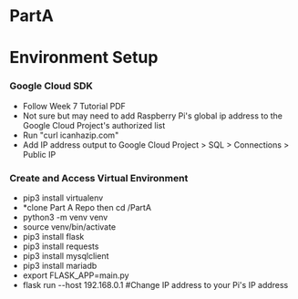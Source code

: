 # PartA

<h1>Environment Setup</h1>

<h3>Google Cloud SDK</h3>

* Follow Week 7 Tutorial PDF
* Not sure but may need to add Raspberry Pi's global ip address to the Google Cloud Project's authorized list
* Run "curl icanhazip.com"
* Add IP address output to Google Cloud Project > SQL > Connections > Public IP

<h3> Create and Access Virtual Environment</h3>
 
* pip3 install virtualenv
* *clone Part A Repo then cd /PartA
* python3 -m venv venv
* source venv/bin/activate
* pip3 install flask 
* pip3 install requests
* pip3 install mysqlclient
* pip3 install mariadb
* export FLASK_APP=main.py
* flask run --host 192.168.0.1 #Change IP address to your Pi's IP address
